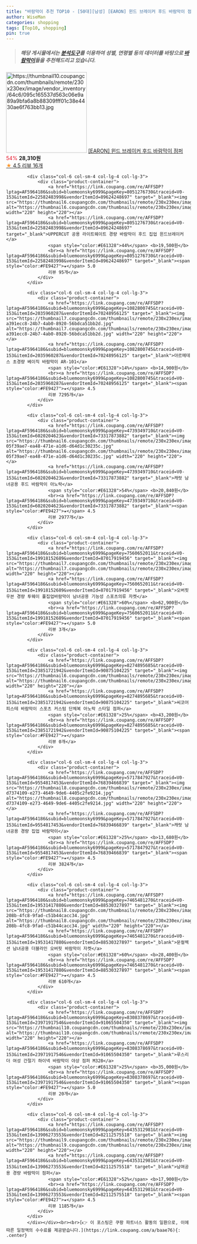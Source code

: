 ```yaml
---
title: "바람막이 추천 TOP10 - [50대][남성] [EARON] 윈드 브레이커 후드 바람막이 점퍼"
author: WiseMan
categories: shopping
tags: [Top10, shopping]
pin: true
---
```


> ##### 해당 게시물에서는 [**분석도구**](https://itemscout.io/)를 이용하여 **성별**, **연령별** 등의 데이터를 바탕으로 [**바람막이**](https://link.coupang.com/a/baae76)들을 추천해드리고 있습니다.
<div class="container"><div class="row">
            <div class="col-6 col-sm-4 col-lg-4 col-lg-3">
                <div class="product-container">
                    <a href="https://link.coupang.com/re/AFFSDP?lptag=AF5964186&subid=bluemoonsky6999&pageKey=7177958032&traceid=V0-153&itemId=21899142041&vendorItemId=88947183676" target="_blank"><img src="https://thumbnail10.coupangcdn.com/thumbnails/remote/230x230ex/image/vendor_inventory/64c6/095c165537d563c06e9a89a9bfa6a8b88309fff01c38e4430ae6f763bb13.jpg" alt="https://thumbnail10.coupangcdn.com/thumbnails/remote/230x230ex/image/vendor_inventory/64c6/095c165537d563c06e9a89a9bfa6a8b88309fff01c38e4430ae6f763bb13.jpg" width="220" height="220"></a>
                    <a href="https://link.coupang.com/re/AFFSDP?lptag=AF5964186&subid=bluemoonsky6999&pageKey=7177958032&traceid=V0-153&itemId=21899142041&vendorItemId=88947183676" target="_blank">[EARON] 윈드 브레이커 후드 바람막이 점퍼</a>
                    <span style="color:#E61328">54%</span> <b>28,310원</b>
                    <br><a href="https://link.coupang.com/re/AFFSDP?lptag=AF5964186&subid=bluemoonsky6999&pageKey=7177958032&traceid=V0-153&itemId=21899142041&vendorItemId=88947183676" target="_blank"><span style="color:#FE9427">★</span> 4.5
                    리뷰 16개</a>
                </div>
            </div>
            
            <div class="col-6 col-sm-4 col-lg-4 col-lg-3">
                <div class="product-container">
                    <a href="https://link.coupang.com/re/AFFSDP?lptag=AF5964186&subid=bluemoonsky6999&pageKey=8051276730&traceid=V0-153&itemId=22582483998&vendorItemId=89624248697" target="_blank"><img src="https://thumbnail6.coupangcdn.com/thumbnails/remote/230x230ex/image/0820_amir_esrgan_inf80k_batch_6_max3k/3ae6/694ea27fe683536b1588fbd8510990dc5e8eadcddd40cf6795eb7bc919bd.jpg" alt="https://thumbnail6.coupangcdn.com/thumbnails/remote/230x230ex/image/0820_amir_esrgan_inf80k_batch_6_max3k/3ae6/694ea27fe683536b1588fbd8510990dc5e8eadcddd40cf6795eb7bc919bd.jpg" width="220" height="220"></a>
                    <a href="https://link.coupang.com/re/AFFSDP?lptag=AF5964186&subid=bluemoonsky6999&pageKey=8051276730&traceid=V0-153&itemId=22582483998&vendorItemId=89624248697" target="_blank">UPPERCUT 공용 라이트웨이트 경량 바람막이 후드 집업 윈드브레이커</a>
                    <span style="color:#E61328">44%</span> <b>19,500원</b>
                    <br><a href="https://link.coupang.com/re/AFFSDP?lptag=AF5964186&subid=bluemoonsky6999&pageKey=8051276730&traceid=V0-153&itemId=22582483998&vendorItemId=89624248697" target="_blank"><span style="color:#FE9427">★</span> 5.0
                    리뷰 95개</a>
                </div>
            </div>
            
            <div class="col-6 col-sm-4 col-lg-4 col-lg-3">
                <div class="product-container">
                    <a href="https://link.coupang.com/re/AFFSDP?lptag=AF5964186&subid=bluemoonsky6999&pageKey=1082800745&traceid=V0-153&itemId=2035960287&vendorItemId=70248956125" target="_blank"><img src="https://thumbnail7.coupangcdn.com/thumbnails/remote/230x230ex/image/retail/images/3229647662431876-a391ecc8-24b7-4ab0-8920-56bdca51bb2d.jpg" alt="https://thumbnail7.coupangcdn.com/thumbnails/remote/230x230ex/image/retail/images/3229647662431876-a391ecc8-24b7-4ab0-8920-56bdca51bb2d.jpg" width="220" height="220"></a>
                    <a href="https://link.coupang.com/re/AFFSDP?lptag=AF5964186&subid=bluemoonsky6999&pageKey=1082800745&traceid=V0-153&itemId=2035960287&vendorItemId=70248956125" target="_blank">아르메데스 초경량 베이직 바람막이 AR-101</a>
                    <span style="color:#E61328">14%</span> <b>14,900원</b>
                    <br><a href="https://link.coupang.com/re/AFFSDP?lptag=AF5964186&subid=bluemoonsky6999&pageKey=1082800745&traceid=V0-153&itemId=2035960287&vendorItemId=70248956125" target="_blank"><span style="color:#FE9427">★</span> 4.5
                    리뷰 7295개</a>
                </div>
            </div>
            
            <div class="col-6 col-sm-4 col-lg-4 col-lg-3">
                <div class="product-container">
                    <a href="https://link.coupang.com/re/AFFSDP?lptag=AF5964186&subid=bluemoonsky6999&pageKey=4739349710&traceid=V0-153&itemId=6020204623&vendorItemId=73317873882" target="_blank"><img src="https://thumbnail6.coupangcdn.com/thumbnails/remote/230x230ex/image/retail/images/2011598236011499-05f39ae7-ea48-471e-a1d6-d64d1c30235c.jpg" alt="https://thumbnail6.coupangcdn.com/thumbnails/remote/230x230ex/image/retail/images/2011598236011499-05f39ae7-ea48-471e-a1d6-d64d1c30235c.jpg" width="220" height="220"></a>
                    <a href="https://link.coupang.com/re/AFFSDP?lptag=AF5964186&subid=bluemoonsky6999&pageKey=4739349710&traceid=V0-153&itemId=6020204623&vendorItemId=73317873882" target="_blank">캐럿 남녀공용 후드 바람막이 아노락</a>
                    <span style="color:#E61328">54%</span> <b>20,840원</b>
                    <br><a href="https://link.coupang.com/re/AFFSDP?lptag=AF5964186&subid=bluemoonsky6999&pageKey=4739349710&traceid=V0-153&itemId=6020204623&vendorItemId=73317873882" target="_blank"><span style="color:#FE9427">★</span> 4.5
                    리뷰 2977개</a>
                </div>
            </div>
            
            <div class="col-6 col-sm-4 col-lg-4 col-lg-3">
                <div class="product-container">
                    <a href="https://link.coupang.com/re/AFFSDP?lptag=AF5964186&subid=bluemoonsky6999&pageKey=7560652011&traceid=V0-153&itemId=19918152689&vendorItemId=87017919456" target="_blank"><img src="https://thumbnail7.coupangcdn.com/thumbnails/remote/230x230ex/image/vendor_inventory/e1aa/18fbd58008943e0617627a78b473deaa6a870e6b420fac7070ebd3b115cb.jpg" alt="https://thumbnail7.coupangcdn.com/thumbnails/remote/230x230ex/image/vendor_inventory/e1aa/18fbd58008943e0617627a78b473deaa6a870e6b420fac7070ebd3b115cb.jpg" width="220" height="220"></a>
                    <a href="https://link.coupang.com/re/AFFSDP?lptag=AF5964186&subid=bluemoonsky6999&pageKey=7560652011&traceid=V0-153&itemId=19918152689&vendorItemId=87017919456" target="_blank">오버핏 우븐 경량 투웨이 풀집업바람막이 남녀공용 기능성 스포츠의류 자켓</a>
                    <span style="color:#E61328">60%</span> <b>62,900원</b>
                    <br><a href="https://link.coupang.com/re/AFFSDP?lptag=AF5964186&subid=bluemoonsky6999&pageKey=7560652011&traceid=V0-153&itemId=19918152689&vendorItemId=87017919456" target="_blank"><span style="color:#FE9427">★</span> 5.0
                    리뷰 3개</a>
                </div>
            </div>
            
            <div class="col-6 col-sm-4 col-lg-4 col-lg-3">
                <div class="product-container">
                    <a href="https://link.coupang.com/re/AFFSDP?lptag=AF5964186&subid=bluemoonsky6999&pageKey=8274895685&traceid=V0-153&itemId=23851721942&vendorItemId=90875104225" target="_blank"><img src="https://thumbnail6.coupangcdn.com/thumbnails/remote/230x230ex/image/vendor_inventory/f4bc/48c781a233a2fa2ddeade395871faed634dc3fec153209d7885f6aa6d2c2.png" alt="https://thumbnail6.coupangcdn.com/thumbnails/remote/230x230ex/image/vendor_inventory/f4bc/48c781a233a2fa2ddeade395871faed634dc3fec153209d7885f6aa6d2c2.png" width="220" height="220"></a>
                    <a href="https://link.coupang.com/re/AFFSDP?lptag=AF5964186&subid=bluemoonsky6999&pageKey=8274895685&traceid=V0-153&itemId=23851721942&vendorItemId=90875104225" target="_blank">씨코어 피스테 바람막이 스포츠 커스텀 단체복 아노락 스타일 점퍼</a>
                    <span style="color:#E61328">25%</span> <b>43,200원</b>
                    <br><a href="https://link.coupang.com/re/AFFSDP?lptag=AF5964186&subid=bluemoonsky6999&pageKey=8274895685&traceid=V0-153&itemId=23851721942&vendorItemId=90875104225" target="_blank"><span style="color:#FE9427">★</span> 
                    리뷰 0개</a>
                </div>
            </div>
            
            <div class="col-6 col-sm-4 col-lg-4 col-lg-3">
                <div class="product-container">
                    <a href="https://link.coupang.com/re/AFFSDP?lptag=AF5964186&subid=bluemoonsky6999&pageKey=5717847927&traceid=V0-153&itemId=9554817453&vendorItemId=76839466839" target="_blank"><img src="https://thumbnail8.coupangcdn.com/thumbnails/remote/230x230ex/image/retail/images/2029102910890913-d7374109-e273-4649-9de6-4405c2fe9214.jpg" alt="https://thumbnail8.coupangcdn.com/thumbnails/remote/230x230ex/image/retail/images/2029102910890913-d7374109-e273-4649-9de6-4405c2fe9214.jpg" width="220" height="220"></a>
                    <a href="https://link.coupang.com/re/AFFSDP?lptag=AF5964186&subid=bluemoonsky6999&pageKey=5717847927&traceid=V0-153&itemId=9554817453&vendorItemId=76839466839" target="_blank">캐럿 남녀공용 경량 집업 바람막이</a>
                    <span style="color:#E61328">25%</span> <b>13,680원</b>
                    <br><a href="https://link.coupang.com/re/AFFSDP?lptag=AF5964186&subid=bluemoonsky6999&pageKey=5717847927&traceid=V0-153&itemId=9554817453&vendorItemId=76839466839" target="_blank"><span style="color:#FE9427">★</span> 4.5
                    리뷰 3824개</a>
                </div>
            </div>
            
            <div class="col-6 col-sm-4 col-lg-4 col-lg-3">
                <div class="product-container">
                    <a href="https://link.coupang.com/re/AFFSDP?lptag=AF5964186&subid=bluemoonsky6999&pageKey=7465481270&traceid=V0-153&itemId=19531417880&vendorItemId=88530327897" target="_blank"><img src="https://thumbnail8.coupangcdn.com/thumbnails/remote/230x230ex/image/retail/images/2024/01/30/17/1/fc0fb003-208b-4fc8-9fad-c51b44cacc34.jpg" alt="https://thumbnail8.coupangcdn.com/thumbnails/remote/230x230ex/image/retail/images/2024/01/30/17/1/fc0fb003-208b-4fc8-9fad-c51b44cacc34.jpg" width="220" height="220"></a>
                    <a href="https://link.coupang.com/re/AFFSDP?lptag=AF5964186&subid=bluemoonsky6999&pageKey=7465481270&traceid=V0-153&itemId=19531417880&vendorItemId=88530327897" target="_blank">문컬렉션 남녀공용 더블라인 오버핏 바람막이 자켓</a>
                    <span style="color:#E61328">60%</span> <b>28,400원</b>
                    <br><a href="https://link.coupang.com/re/AFFSDP?lptag=AF5964186&subid=bluemoonsky6999&pageKey=7465481270&traceid=V0-153&itemId=19531417880&vendorItemId=88530327897" target="_blank"><span style="color:#FE9427">★</span> 4.5
                    리뷰 610개</a>
                </div>
            </div>
            
            <div class="col-6 col-sm-4 col-lg-4 col-lg-3">
                <div class="product-container">
                    <a href="https://link.coupang.com/re/AFFSDP?lptag=AF5964186&subid=bluemoonsky6999&pageKey=8308378697&traceid=V0-153&itemId=23971917546&vendorItemId=91065504350" target="_blank"><img src="https://thumbnail10.coupangcdn.com/thumbnails/remote/230x230ex/image/vendor_inventory/ae49/bf9954bc9eddfe2f9191cb727fa8e22fcb60764b74a87d8ed838db488dd9.jpg" alt="https://thumbnail10.coupangcdn.com/thumbnails/remote/230x230ex/image/vendor_inventory/ae49/bf9954bc9eddfe2f9191cb727fa8e22fcb60764b74a87d8ed838db488dd9.jpg" width="220" height="220"></a>
                    <a href="https://link.coupang.com/re/AFFSDP?lptag=AF5964186&subid=bluemoonsky6999&pageKey=8308378697&traceid=V0-153&itemId=23971917546&vendorItemId=91065504350" target="_blank">루스리더 여성 간절기 하이넥 바람막이 야상 점퍼 M328</a>
                    <span style="color:#E61328">25%</span> <b>35,000원</b>
                    <br><a href="https://link.coupang.com/re/AFFSDP?lptag=AF5964186&subid=bluemoonsky6999&pageKey=8308378697&traceid=V0-153&itemId=23971917546&vendorItemId=91065504350" target="_blank"><span style="color:#FE9427">★</span> 5.0
                    리뷰 20개</a>
                </div>
            </div>
            
            <div class="col-6 col-sm-4 col-lg-4 col-lg-3">
                <div class="product-container">
                    <a href="https://link.coupang.com/re/AFFSDP?lptag=AF5964186&subid=bluemoonsky6999&pageKey=6435312981&traceid=V0-153&itemId=13906273553&vendorItemId=82112575518" target="_blank"><img src="https://thumbnail9.coupangcdn.com/thumbnails/remote/230x230ex/image/vendor_inventory/ceb8/4fb20a51cba25850572a4106cc9aed6d6ed3d46ad524b7b872a5197db73b.jpg" alt="https://thumbnail9.coupangcdn.com/thumbnails/remote/230x230ex/image/vendor_inventory/ceb8/4fb20a51cba25850572a4106cc9aed6d6ed3d46ad524b7b872a5197db73b.jpg" width="220" height="220"></a>
                    <a href="https://link.coupang.com/re/AFFSDP?lptag=AF5964186&subid=bluemoonsky6999&pageKey=6435312981&traceid=V0-153&itemId=13906273553&vendorItemId=82112575518" target="_blank">남여공용 경량 바람막이 점퍼</a>
                    <span style="color:#E61328">52%</span> <b>17,900원</b>
                    <br><a href="https://link.coupang.com/re/AFFSDP?lptag=AF5964186&subid=bluemoonsky6999&pageKey=6435312981&traceid=V0-153&itemId=13906273553&vendorItemId=82112575518" target="_blank"><span style="color:#FE9427">★</span> 4.5
                    리뷰 1185개</a>
                </div>
            </div>
            </div></div><br><br>[👉 이 포스팅은 쿠팡 파트너스 활동의 일환으로, 이에 따른 일정액의 수수료를 제공받습니다.](https://link.coupang.com/a/baae76){: .center}